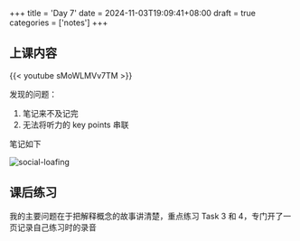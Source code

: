 +++
title = 'Day 7'
date = 2024-11-03T19:09:41+08:00
draft = true
categories = ['notes']
+++

## 上课内容

{{< youtube sMoWLMVv7TM >}}

发现的问题：

1. 笔记来不及记完
2. 无法将听力的 key points 串联

笔记如下

![social-loafing](/img/day_7/social_loafing.jpg)

## 课后练习

我的主要问题在于把解释概念的故事讲清楚，重点练习 Task 3 和 4，专门开了一页记录自己练习时的录音

